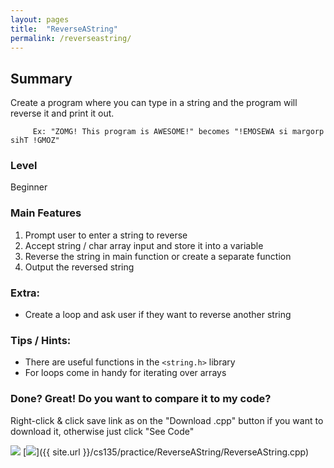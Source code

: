 ```yaml
---
layout: pages
title:  "ReverseAString"
permalink: /reverseastring/
---
```


## Summary 

Create a program where you can type in a string and the program will reverse it and print it out.

         Ex: "ZOMG! This program is AWESOME!" becomes "!EMOSEWA si margorp sihT !GMOZ"
         
### Level
Beginner
         
### Main Features
1. Prompt user to enter a string to reverse
2. Accept string / char array input and store it into a variable
3. Reverse the string in main function or create a separate function
4. Output the reversed string

### Extra:
* Create a loop and ask user if they want to reverse another string
         
### Tips / Hints:
- There are useful functions in the `<string.h>` library
- For loops come in handy for iterating over arrays

### Done? Great! Do you want to compare it to my code?
Right-click & click save link as on the "Download .cpp" button if you want to download it, otherwise just click "See Code"

[<img src="https://dabuttonfactory.com/button.png?t=See+Code&f=Roboto&ts=24&tc=444&hp=20&vp=8&c=5&bgt=unicolored&bgc=9ddcff&be=1">](https://jeungsook.github.io/cs135/reverseastringcode/) [<img src="https://dabuttonfactory.com/button.png?t=Download+.cpp&f=Roboto&ts=24&tc=444&hp=20&vp=8&c=5&bgt=unicolored&bgc=9ddcff&be=1">]({{ site.url }}/cs135/practice/ReverseAString/ReverseAString.cpp)
